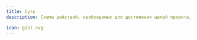 ```yaml
---
title: Суть
description: Cхема действий, необходимых для достижения целей проекта, с указанием всех ключевых задач, поставок и предполагаемых затрат на их реализацию

icon: gist.svg
---
```

